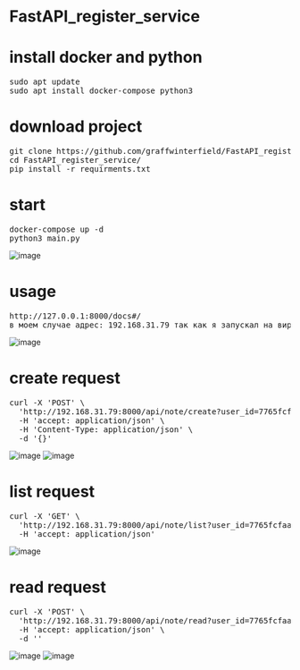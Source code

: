﻿# FastAPI_register_service

# install docker and python
<pre>
sudo apt update
sudo apt install docker-compose python3
</pre>

# download project
<pre>
git clone https://github.com/graffwinterfield/FastAPI_register_service.git
cd FastAPI_register_service/
pip install -r requirments.txt
</pre>
# start
<pre>
docker-compose up -d
python3 main.py
</pre>
![image](https://github.com/graffwinterfield/FastAPI_register_service/assets/110451740/878aa8af-a6fd-46b9-ab86-1aa7cafdb92d)


# usage
<pre>
http://127.0.0.1:8000/docs#/
в моем случае адрес: 192.168.31.79 так как я запускал на виртуалке
</pre>
![image](https://github.com/graffwinterfield/FastAPI_register_service/assets/110451740/96ec8e16-26b4-450c-b988-6e55a2db6819)


# create request
<pre>
curl -X 'POST' \
  'http://192.168.31.79:8000/api/note/create?user_id=7765fcfaa0f14asdfaf&target_id=2&key=registration' \
  -H 'accept: application/json' \
  -H 'Content-Type: application/json' \
  -d '{}'
</pre>
![image](https://github.com/graffwinterfield/FastAPI_register_service/assets/110451740/84eb429e-96ba-4217-aaaa-a5731a8a42bd)
![image](https://github.com/graffwinterfield/FastAPI_register_service/assets/110451740/2a7ec7f4-52f8-43a9-8302-90e469769502)

# list request
<pre>
curl -X 'GET' \
  'http://192.168.31.79:8000/api/note/list?user_id=7765fcfaa0f14asdfaf&skip=0&limit=10' \
  -H 'accept: application/json'
</pre>
![image](https://github.com/graffwinterfield/FastAPI_register_service/assets/110451740/93cfa14c-899b-4ff6-8b0d-4ff7cc11c50b)

# read request
<pre>
curl -X 'POST' \
  'http://192.168.31.79:8000/api/note/read?user_id=7765fcfaa0f14asdfaf&notification_id=1' \
  -H 'accept: application/json' \
  -d ''
</pre>
![image](https://github.com/graffwinterfield/FastAPI_register_service/assets/110451740/7122144a-0e70-44ff-88e8-4cd95a57fd92)
![image](https://github.com/graffwinterfield/FastAPI_register_service/assets/110451740/5ccd04dc-6dfc-4002-bd3b-03ee13a48f5e)

